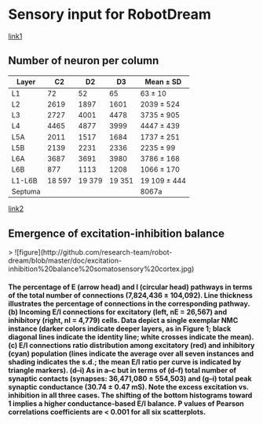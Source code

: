 <h1> Sensory input for RobotDream</h1>

[link1](http://academic.oup.com/cercor/article/20/10/2277/319903)

<h2>Number of neuron per column</h2>
	
Layer | C2 | D2| D3 | Mean ± SD
------------ | ------------- | ------------- | ------------- | -------------
L1 | 72 |52 |65| 63 ± 10
L2 | 2619 | 1897 | 1601  |  2039 ± 524
L3 | 2727 | 4001 | 4478 | 3735 ± 905 
L4 | 4465 | 4877 | 3999 | 4447 ± 439 
L5A | 2011 | 1517 | 1684 | 1737 ± 251
L5B | 2139 | 2231 | 2336 | 2235 ± 99
L6A | 3687 | 3691 | 3980 | 3786 ± 168
L6B |  877  | 1113  | 1208  | 1066 ± 170 
L1-L6B | 18 597|  19 379 | 19 351 | 19 109 ± 444 
Septuma | | | | 8067a

[link2](https://www.nature.com/neuro/journal/v20/n7/full/nn.4576.html)

<h2> 	Emergence of excitation-inhibition balance</h2>
> 	
 ![figure](http://github.com/research-team/robot-dream/blob/master/doc/excitation-inhibition%20balance%20somatosensory%20cortex.jpg)

<h4>The percentage of E (arrow head) and I (circular head) pathways in terms of the total number of connections (7,824,436 ± 104,092). Line thickness illustrates the percentage of connections in the corresponding pathway. (b) Incoming E/I connections for excitatory (left, nE = 26,567) and inhibitory (right, nI = 4,779) cells. Data depict a single exemplar NMC instance (darker colors indicate deeper layers, as in Figure 1; black diagonal lines indicate the identity line; white crosses indicate the mean). (c) E/I connections ratio distribution among excitatory (red) and inhibitory (cyan) population (lines indicate the average over all seven instances and shading indicates the s.d.; the mean E/I ratio per curve is indicated by triangle markers). (d–i) As in a–c but in terms of (d–f) total number of synaptic contacts (synapses: 36,471,080 ± 554,503) and (g–i) total peak synaptic conductance (30.74 ± 0.47 mS). Note the excess excitation vs. inhibition in all three cases. The shifting of the bottom histograms toward 1 implies a higher conductance-based E/I balance. P values of Pearson correlations coefficients are < 0.001 for all six scatterplots.</h4>

